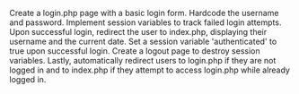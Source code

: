 Create a login.php page with a basic login form. Hardcode the username and password. Implement session variables to track failed login attempts. Upon successful login, redirect the user to index.php, displaying their username and the current date. Set a session variable 'authenticated' to true upon successful login. Create a logout page to destroy session variables. Lastly, automatically redirect users to login.php if they are not logged in and to index.php if they attempt to access login.php while already logged in.
